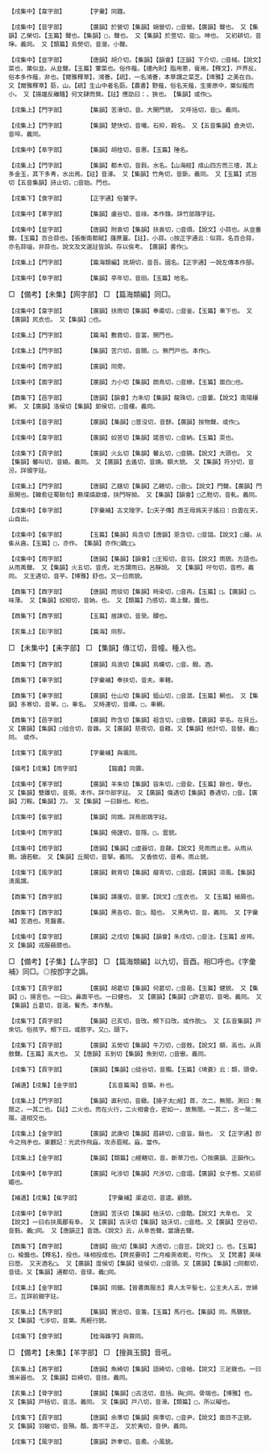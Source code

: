 <!-- { "loadSidebar": true } -->
	【戌集中】【韋字部】		【字彙】同韙。

	【戌集中】【音字部】		【廣韻】於營切【集韻】娟營切，□音縈。【廣韻】聲也。　又【集韻】乙榮切。【玉篇】聲也。【集韻】□，聲也。　又【集韻】於莖切，音□。呻也。　又初耕切，音琤。義同。　又【類篇】烏熒切，音瀯。小聲。

	【戌集中】【韭字部】		【唐韻】胡介切。【集韻】【韻會】【正韻】下介切，□音械。【說文】菜也，葉似韭。从韭聲。【玉篇】葷菜也。俗作薤。【禮內則】脂用蔥，膏用。【釋文】，戸界反。俗本多作薤，非也。【爾雅釋草】，鴻薈。【疏】，一名鴻薈，本草謂之菜芝。【埤雅】之美在白。　又【爾雅釋草】葝，山。【疏】生山中者名葝。【農書】野薤，俗名天薤，生麥原中，葉似薤而小。　又【揚雄反離騷】何文肆而質。【註】應劭曰：，狹也。　【集韻】或作□。

	【戌集上】【門字部】		【集韻】苦滑切，音。大開門貌。　又呼括切，音□。義同。

	【戌集上】【門字部】		【集韻】楚快切，音嘬。石抑，穀名。　又【五音集韻】倉夬切，音啐。義同。

	【戌集中】【阜字部】		【集韻】胡桂切，音惠。【玉篇】陲名。

	【戌集上】【門字部】		【集韻】都木切，音豰。水名。【山海經】成山四方而三壇，其上多金玉，其下多靑，水出焉。【註】音涿。　又【集韻】竹角切，音斲。義同。　又【玉篇】式旨切【五音集韻】詩止切，□音始。門也。

	【戌集下】【食字部】		【正字通】俗饕字。

	【戌集中】【革字部】		【集韻】盧谷切，音祿。本作籙。詳竹部簶字註。

	【戌集中】【韭字部】		【唐韻】附袁切【集韻】扶袁切，□音煩。【說文】小蒜也。从韭番聲。【玉篇】百合蒜也。【張衡南都賦】藷蔗薑。【註】，小蒜。○按正字通云：似蒜，名百合蒜，亦名蒜匘，非蒜也。說文及文選註皆誤。存以俟考。　【廣韻】書作□。

	【戌集上】【門字部】		【篇海類編】訛胡切，音吾。國名。【正字通】一說左傳本作郚。

	【戌集中】【阜字部】		【集韻】亭年切，音田。【玉篇】地名。

□	【備考】【未集】【网字部】	□	【篇海類編】同□。

	【戌集中】【韋字部】		【廣韻】扶雨切【集韻】奉甫切，□音釜。【玉篇】車下也。　又【廣韻】尻衣也。　又【集韻】□也。

	【戌集上】【門字部】		【篇海】敷救切，音富。開門也。

	【戌集上】【門字部】		【集韻】苦穴切，音闋。□，無門戸也。本作□。

	【戌集中】【雨字部】		【廣韻】同雱。

	【戌集中】【面字部】		【廣韻】力小切【集韻】朗鳥切，□音繚。【玉篇】面白□也。

	【酉集下】【邑字部】		【唐韻】【韻會】力朱切【集韻】龍珠切，□音蔞。【說文】南陽穰鄕。　又【廣韻】洛侯切【集韻】郞侯切，□音樓。義同。

	【戌集中】【音字部】		【廣韻】【集韻】□普沒切，音馞。【廣韻】按物聲。或作□。

	【戌集中】【韋字部】		【廣韻】奴荅切【集韻】諾荅切，□音納。【玉篇】耎也。

	【戌集下】【頁字部】		【廣韻】火幺切【集韻】馨幺切，□音膮。【說文】大頭也。　又【集韻】馨叫切，音嬈。義同。　又【廣韻】去遙切，音蹺。額大貌。　又【集韻】符分切，音汾。詳頒字註。

	【戌集上】【門字部】		【唐韻】乙鎋切【集韻】乙轄切，□音□。【說文】門聲。【廣韻】門扇開也。【韓愈征蜀聮句】爇堞熇歊熺，抉門呀拗。　又【集韻】【韻會】□乙黠切，音軋。義同。

	【戌集中】【阜字部】		【字彙補】古文陵字。【□天子傳】西王母爲天子謠曰：白雲在天，山自出。

	【戌集中】【隹字部】		【玉篇】【集韻】烏含切【唐韻】恩含切，□音諳。【說文】□屬。从隹从酓。【玉篇】□，亦作。　【集韻】亦作□鶕□□。

	【戌集中】【雨字部】		【唐韻】【集韻】【韻會】□王矩切，音羽。【說文】雨貌。方語也。从雨禹聲。　又【集韻】火五切，音虎。北方謂雨曰。呂靜說。　又【集韻】吁句切，音煦。義同。　又王遇切，音芋。【博雅】舒也。又一曰雨貌。

	【酉集下】【酉字部】		【唐韻】而琰切【集韻】時染切，□音冉。【玉篇】□。【廣韻】□，味薄。　又【集韻】奴紺切，音妠。也。　又【類篇】乃感切，南上聲。醬也。

	【酉集下】【酉字部】		【玉篇】居誄切，音癸。醥也。

	【亥集上】【髟字部】		【篇海】同髿。

□	【未集中】【耒字部】	□	【集韻】傳江切，音幢。種入也。

	【酉集下】【酉字部】		【廣韻】烏浪切【集韻】烏曠切，□音。醱，酒。

	【酉集下】【車字部】		【字彙補】奉扶切，音夫。車轄。

	【酉集下】【車字部】		【廣韻】仕山切【集韻】鉏山切，□音潺。【玉篇】輞也。　又【集韻】多寒切，音單。□，車名。　又時連切，音禪。□，車輞。

	【酉集下】【邑字部】		【廣韻】昨含切【集韻】祖含切，□音簪。【廣韻】亭名。在貝丘。　又【廣韻】【集韻】□徂合切，音雜。又【廣韻】慈夜切，音藉。又【集韻】他計切，音替。義□同。　或作。

	【戌集下】【風字部】		【字彙補】與颯同。

	【備考】【戌集】【雨字部】		【龍龕】同霽。

	【戌集中】【革字部】		【廣韻】羊朱切【集韻】容朱切，□音兪。【玉篇】餘也，孽也。　又【集韻】雙雛切，音萸。本作。詳巾部字註。　又【廣韻】傷遇切【集韻】春遇切，□音。【廣韻】刀鞍。【集韻】刀。　又【集韻】一曰餘也。和也。

	【戌集中】【隹字部】		【集韻】同鴆。詳鳥部鴆字註。

	【戌集中】【雨字部】		【集韻】倚謹切，音隱。□，雲貌。

	【戌集中】【雨字部】		【唐韻】【集韻】□虛器切，音齂。【說文】見雨而止息。从雨从覞。讀若欷。　又【集韻】丘閑切，音掔。義同。　又香依切，音希。雨止貌。

	【戌集下】【風字部】		【廣韻】敕宵切【集韻】癡宵切，□音超。【廣韻】凉風。【集韻】淸風謂。

	【酉集下】【酉字部】		【集韻】謨蓬切，音蒙。【說文】□生衣也。　又【玉篇】細屑也。

	【酉集下】【酉字部】		【集韻】黑各切，音□。醋也。　又黑角切，音。義同。　又【字彙補】苦酒也。見醫書。

	【戌集中】【韋字部】		【廣韻】之戍切【集韻】【韻會】朱戍切，□音注。【玉篇】皮袴。　又【集韻】戎服蔽膝也。

□	【備考】【子集】【厶字部】	□	【篇海類編】以九切，音酉。相□呼也。《字彙補》同□。◎按卽字之譌。

	【戌集下】【頁字部】		【廣韻】胡葛切【集韻】何葛切，□音曷。【玉篇】健貌。　又【集韻】□，揚言也。一曰□，鼻面平也。一曰健也。　又【廣韻】【集韻】□許葛切，音喝。義同。　又【集韻】丘葛切，音渴。鬢禿。本作鬜。

	【戌集下】【頁字部】		【集韻】已亥切，音攺。頰下曰攺。或作胲□。　又【五音集韻】戸來切。俗孩字。頰下曰。或胲字。又□，頤下。

	【戌集下】【頁字部】		【廣韻】五勞切【集韻】牛刀切，□音敖。【說文】顤，高也。从頁敖聲。【玉篇】高大也。　又【唐韻】五到切【集韻】魚到切，□音傲。義同。

	【戌集下】【頁字部】		【廣韻】【集韻】□徒谷切，音獨。【玉篇】《埤蒼》云：類，頭骨。

	【補遺】【戌集】【金字部】		【五音篇海】音築。朴也。

	【戌集上】【門字部】		【集韻】直利切，音緻。【揚子太□經】首，次二，無閒。測曰：無閒之，一其二也。【註】二火也。而在火行，二火相會合，密如一，故無閒。一其二，言一隂二陽，道相交也。

	【戌集上】【金字部】		【廣韻】武庚切【集韻】眉耕切，□音盲。銷也。　又【正字通】卽今之飛矛也。東觀記：光武作飛蝱，攻赤眉賊。蝱，當作。

	【戌集上】【金字部】		【集韻】【類篇】□槎轄切，音。斷草刀也。〇按廣韻、正韻作□。

	【戌集中】【阜字部】		【廣韻】叱涉切【集韻】尺涉切，□音謵。【廣韻】女子態。又前郤媚也。

	【補遺】【戌集】【隹字部】		【字彙補】渠追切，音逵。顧貌。

	【戌集中】【阜字部】		【唐韻】苦沃切【集韻】枯沃切，□音酷。【說文】大阜也。　又【說文】一曰右扶風郿有阜。　又【廣韻】古沃切【集韻】姑沃切，□音梏。又【廣韻】空谷切，音瑴。義□同。　又【唐韻正】音誥。《說文》云，从阜告聲。當讀去聲。

	【酉集下】【酉字部】		【唐韻】田□切【集韻】大透切，□音豆。【說文】□，也。【玉篇】□，楡醬也。【釋名】，投也。味相投成也。【齊民要術】二月楡莢收乾，可作□。　又【梵書】美味曰麼。　又天酒名□。　又【廣韻】度侯切【集韻】徒侯切，□音頭。又【廣韻】【集韻】□同都切，音徒。又【集韻】通都切，音瑹。義□同。

	【戌集上】【金字部】		【集韻】同鈿。【晉書輿服志】貴人太平髻七，公主夫人五，世婦三。互詳前鈿字註。

	【亥集上】【馬字部】		【集韻】實洽切，音箑。【玉篇】馬行也。【集韻】同。馬驟貌。　又【集韻】弋涉切，音葉。馬輕行貌。

	【戌集下】【食字部】		【桂海雜字】與齋同。

□	【備考】【未集】【羊字部】	□	【搜眞玉鏡】音吼。

	【亥集上】【鬲字部】		【唐韻】魚綺切【集韻】語綺切，□音螘。【說文】三足鍑也。一曰滫米器也。　又【集韻】巨綺切，音技。義同。

	【亥集上】【骨字部】		【廣韻】【集韻】□古活切，音括。與□同。骨端也。【博雅】也。　又【集韻】戸栝切，音活。義同。　又【集韻】戸八切，音滑。【類篇】□，所以礙也。

	【戌集下】【頁字部】		【唐韻】余準切【集韻】庾準切，□音尹。【說文】面目不正貌。　又【集韻】羽敏切，音殞。頵，面不平正。　又於夷切，音伊。義同。

	【戌集下】【風字部】		【廣韻】許聿切，音矞。小風貌。

